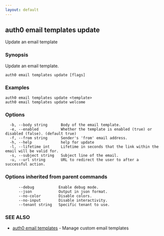 ```yaml
---
layout: default
---
```

## auth0 email templates update

Update an email template

### Synopsis

Update an email template.

```
auth0 email templates update [flags]
```

### Examples

```
auth0 email templates update <template>
auth0 email templates update welcome
```

### Options

```
  -b, --body string      Body of the email template.
  -e, --enabled          Whether the template is enabled (true) or disabled (false). (default true)
  -f, --from string      Sender's 'from' email address.
  -h, --help             help for update
  -l, --lifetime int     Lifetime in seconds that the link within the email will be valid for.
  -s, --subject string   Subject line of the email.
  -u, --url string       URL to redirect the user to after a successful action.
```

### Options inherited from parent commands

```
      --debug           Enable debug mode.
      --json            Output in json format.
      --no-color        Disable colors.
      --no-input        Disable interactivity.
      --tenant string   Specific tenant to use.
```

### SEE ALSO

* [auth0 email templates](auth0_email_templates.md)	 - Manage custom email templates


